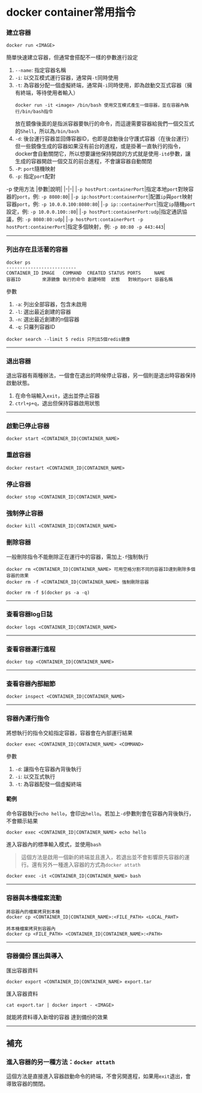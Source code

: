 # docker container常用指令

### 建立容器
```
docker run <IMAGE>
```
簡單快速建立容器，但通常會搭配不一樣的參數進行設定
1. `--name`: 指定容器名稱
2. `-i`: 以交互模式運行容器，通常與`-t`同時使用
3. `-t`: 為容器分配一個虛擬終端，通常與`-i`同時使用，即為啟動交互式容器（擁有終端，等待使用者輸入）
    ```
    docker run -it <image> /bin/bash 使用交互模式產生一個容器，並在容器內執行/bin/bash指令
    ```
    放在鏡像後面的是指派容器要執行的命令，而這邊需要容器給我們一個交互式的`Shell`，所以為`/bin/bash`
4. `-d`: 後台運行容器並回傳容器ID，也即是啟動後台守護式容器（在後台運行）  
    但一些鏡像生成的容器如果沒有前台的進程，或是掛著一直執行的指令，docker會自動關閉它，所以想要讓他保持開啟的方式就是使用`-itd`參數，讓生成的容器開啟一個交互的前台進程，不會讓容器自動關閉
5. `-P`: `port`隨機映射
6. `-p`: 指定`port`配對

-p 使用方法
|參數|說明|
|-|-|
|`-p hostPort:containerPort`|指定本地`port`對映容器的`port`，例: `-p 8080:80`|
|`-p ip:hostPort:containerPort`|配置`ip`與`port`映射容器`port`，例: `-p 10.0.0.100:8080:80`|
|`-p ip::containerPort`|指定`ip`隨機`port`設定，例: `-p 10.0.0.100::80`|
|`-p hostPort:containerPort:udp`|指定通訊協議，例: `-p 8080:80:udp`|
|`-p hostPort:containerPort -p hostPort:containerPort`|指定多個映射，例: `-p 80:80 -p 443:443`|

---
### 列出存在且活著的容器
```
docker ps
--------------------------
CONTAINER_ID IMAGE   COMMAND  CREATED STATUS PORTS     NAME
容器ID        來源鏡像 執行的命令 創建時間  狀態   對映的port 容器名稱
```
參數
1. `-a`: 列出全部容器，包含未啟用
2. `-l`: 選出最近創建的容器
3. `-n`: 選出最近創建的n個容器
4. `-q`: 只羅列容器ID
```
docker search --limit 5 redis 只列出5個redis鏡像
```
---
### 退出容器
退出容器有兩種辦法，一個會在退出的時候停止容器，另一個則是退出時容器保持啟動狀態。
1. 在命令端輸入`exit`，退出並停止容器
2. `ctrl+p+q`，退出但保持容器啟用狀態
---
### 啟動已停止容器
```
docker start <CONTAINER_ID|CONTAINER_NAME>
```
### 重啟容器
```
docker restart <CONTAINER_ID|CONTAINER_NAME>
```
### 停止容器
```
docker stop <CONTAINER_ID|CONTAINER_NAME>
```
### 強制停止容器
```
docker kill <CONTAINER_ID|CONTAINER_NAME>
```
### 刪除容器
一般刪除指令不能刪除正在運行中的容器，需加上`-f`強制執行
```
docker rm <CONTAINER_ID|CONTAINER_NAME> 可用空格分割不同的容器ID達到刪除多個容器的效果
docker rm -f <CONTAINER_ID|CONTAINER_NAME> 強制刪除容器

docker rm -f $(docker ps -a -q)
```
---
### 查看容器log日誌
```
docker logs <CONTAINER_ID|CONTAINER_NAME>
```
---
### 查看容器運行進程
```
docker top <CONTAINER_ID|CONTAINER_NAME>
```
---
### 查看容器內部細節
```
docker inspect <CONTAINER_ID|CONTAINER_NAME>
```
---
### 容器內運行指令
將想執行的指令交給指定容器，容器會在內部運行結果
```
docker exec <CONTAINER_ID|CONTAINER_NAME> <COMMAND>
```
參數
1. `-d`: 讓指令在容器內背後執行
2. `-i`: 以交互式執行
3. `-t`: 為容器配發一個虛擬終端

#### 範例
命令容器執行`echo hello`，會印出`hello`。若加上`-d`參數則會在容器內背後執行，不會顯示結果
```
docker exec <CONTAINER_ID|CONTAINER_NAME> echo hello
```
進入容器內的標準輸入模式，並使用`bash`
> 這個方法是啟用一個新的終端並且進入，若退出並不會影響原先容器的運行。還有另外一種進入容器的方式為`docker attath`
```
docker exec -it <CONTAINER_ID|CONTAINER_NAME> bash
```
---
### 容器與本機檔案流動
```
將容器內的檔案拷貝到本機
docker cp <CONTAINER_ID|CONTAINER_NAME>:<FILE_PATH> <LOCAL_PAHT>

將本機檔案拷貝到容器內
docker cp <FILE_PATH> <CONTAINER_ID|CONTAINER_NAME>:<PATH>
```
---
### 容器備份 匯出與導入
匯出容器資料
```
docker export <CONTAINER_ID|CONTAINER_NAME> export.tar
```
匯入容器資料
```
cat export.tar | docker import - <IMAGE>
```
就能將資料導入新增的容器 達到備份的效果

---
## 補充

### 進入容器的另一種方法：`docker attath`
這個方法是直接進入容器啟動命令的終端，不會另開進程，如果用`exit`退出，會導致容器的關閉。
